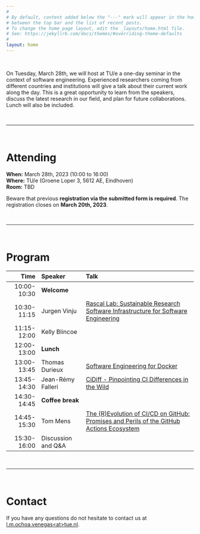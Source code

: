 ```yaml
---
#
# By default, content added below the "---" mark will appear in the home page
# between the top bar and the list of recent posts.
# To change the home page layout, edit the _layouts/home.html file.
# See: https://jekyllrb.com/docs/themes/#overriding-theme-defaults
#
layout: home
---
```


<br>

On Tuesday, March 28th, we will host at TU/e a one-day seminar in the context of software engineering. Experienced researchers coming from different countries and institutions will give a talk about their current work along the day. This is a great opportunity to learn from the speakers, discuss the latest research in our field, and plan for future collaborations. Lunch will also be included.

<br>

<hr style="color:#FDFDFD" />

<br>

# Attending

  <b>When:</b> March 28th, 2023 (10:00 to 16:00)<br>
  <b>Where:</b> TU/e (Groene Loper 3, 5612 AE, Eindhoven) <br>
  <b>Room:</b> TBD
  <br>
  <p>Beware that previous <b>registration via the submitted form is required</b>. The registration closes on <b>March 20th, 2023</b>.</p>

<br>

<hr style="color:#FDFDFD" />

<br>

# Program

| Time | Speaker | Talk |
|--:|:--|:--|
| 10:00-10:30 | **Welcome** | |
| 10:30-11:15 | Jurgen Vinju | [Rascal Lab: Sustainable Research Software Infrastructure for Software Engineering](../jurgen-vinju/) |
| 11:15-12:00 | Kelly Blincoe | |
| 12:00-13:00 | **Lunch** | |
| 13:00-13:45 | Thomas Durieux | [Software Engineering for Docker](/sweng-seminar/thomas-durieux/) |
| 13:45-14:30 | Jean-Rémy Falleri | [CiDiff - Pinpointing CI Differences in the Wild](/sweng-seminar/jean-remy-falleri/) |
| 14:30-14:45 | **Coffee break** | |
| 14:45-15:30 | Tom Mens | [The (R)Evolution of CI/CD on GitHub: Promises and Perils of the GitHub Actions Ecosystem](/sweng-seminar/tom-mens/)
| 15:30-16:00 | Discussion and Q&amp;A | |

<br>

<hr style="color:#FDFDFD" />

<br>

# Contact

If you have any questions do not hesitate to contact us at <a href = "mailto: l.m.ochoa.venegas@tue.nl">l.m.ochoa.venegas&lt;at&gt;tue.nl</a>.

<br>
